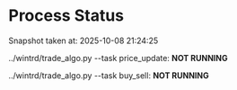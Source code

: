 # Process Status

Snapshot taken at: 2025-10-08 21:24:25

../wintrd/trade_algo.py --task price_update: **NOT RUNNING**

../wintrd/trade_algo.py --task buy_sell: **NOT RUNNING**

